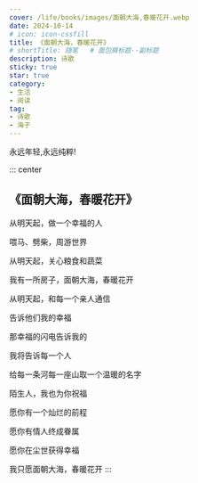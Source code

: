 ```yaml
---
cover: /life/books/images/面朝大海,春暖花开.webp
date: 2024-10-14
# icon: icon-cssfill
title: 《面朝大海，春暖花开》
# shortTitle: 随笔   # 面包屑标题--副标题
description: 诗歌
sticky: true
star: true
category:
- 生活
- 阅读
tag:
- 诗歌
- 海子
---
```

永远年轻,永远纯粹!
<!-- more -->


::: center

## 《面朝大海，春暖花开》

从明天起，做一个幸福的人

喂马、劈柴，周游世界

从明天起，关心粮食和蔬菜

我有一所房子，面朝大海，春暖花开

从明天起，和每一个亲人通信

告诉他们我的幸福

那幸福的闪电告诉我的

我将告诉每一个人

给每一条河每一座山取一个温暖的名字

陌生人，我也为你祝福

愿你有一个灿烂的前程

愿你有情人终成眷属

愿你在尘世获得幸福

我只愿面朝大海，春暖花开
:::

